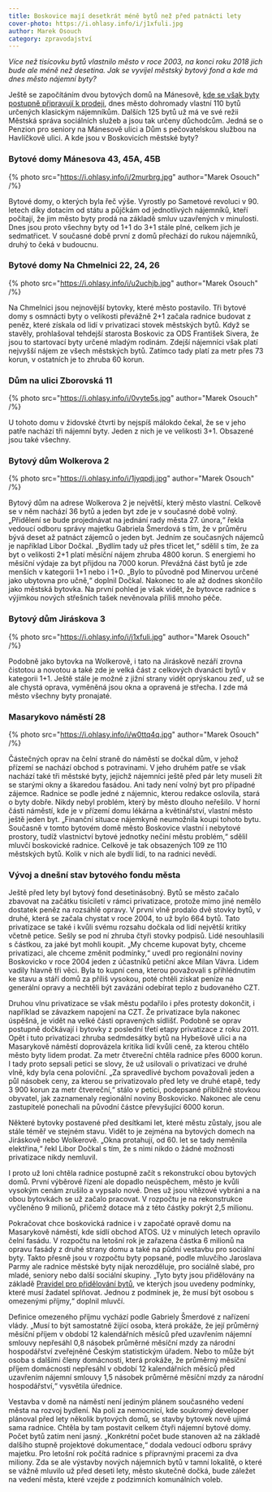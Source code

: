 ```yaml
---
title: Boskovice mají desetkrát méně bytů než před patnácti lety
cover-photo: https://i.ohlasy.info/i/j1xfuli.jpg
author: Marek Osouch
category: zpravodajství
---
```


*Více než tisícovku bytů vlastnilo město v roce 2003, na konci roku 2018 jich bude ale méně než desetina. Jak se vyvíjel městský bytový fond a kde má dnes město nájemní byty?*

Ještě se započítáním dvou bytových domů na Mánesově, [kde se však byty postupně připravují k prodeji](https://ohlasy.info/clanky/2018/02/prodej-manesova.html), dnes město dohromady vlastní 110 bytů určených klasickým nájemníkům. Dalších 125 bytů už má ve své režii Městská správa sociálních služeb a jsou tak určeny důchodcům. Jedná se o Penzion pro seniory na Mánesově ulici a Dům s pečovatelskou službou na Havlíčkově ulici. A kde jsou v Boskovicích městské byty?

### Bytové domy Mánesova 43, 45A, 45B

{% photo src="https://i.ohlasy.info/i/2murbrg.jpg" author="Marek Osouch" /%}

Bytové domy, o kterých byla řeč výše. Vyrostly po Sametové revoluci v 90. letech díky dotacím od státu a půjčkám od jednotlivých nájemníků, kteří počítají, že jim město byty prodá na základě smluv uzavřených v minulosti. Dnes jsou proto všechny byty od 1+1 do 3+1 stále plné, celkem jich je sedmatřicet. V současné době první z domů přechází do rukou nájemníků, druhý to čeká v budoucnu.

### Bytové domy Na Chmelnici 22, 24, 26

{% photo src="https://i.ohlasy.info/i/u2uchjb.jpg" author="Marek Osouch" /%}

Na Chmelnici jsou nejnovější bytovky, které město postavilo. Tři bytové domy s osmnácti byty o velikosti převážně 2+1 začala radnice budovat z peněz, které získala od lidí v privatizaci stovek městských bytů. Když se stavěly, prohlašoval tehdejší starosta Boskovic za ODS František Sivera, že jsou to startovací byty určené mladým rodinám. Zdejší nájemníci však platí nejvyšší nájem ze všech městských bytů. Zatímco tady platí za metr přes 73 korun, v ostatních je to zhruba 60 korun.

### Dům na ulici Zborovská 11

{% photo src="https://i.ohlasy.info/i/0vyte5s.jpg" author="Marek Osouch" /%}

U tohoto domu v židovské čtvrti by nejspíš málokdo čekal, že se v jeho patře nachází tři nájemní byty. Jeden z nich je ve velikosti 3+1. Obsazené jsou také všechny.

### Bytový dům Wolkerova 2

{% photo src="https://i.ohlasy.info/i/1jyqpdj.jpg" author="Marek Osouch" /%}

Bytový dům na adrese Wolkerova 2 je největší, který město vlastní. Celkově se v něm nachází 36 bytů a jeden byt zde je v současné době volný. „Přidělení se bude projednávat na jednání rady města 27. února,“ řekla vedoucí odboru správy majetku Gabriela Šmerdová s tím, že v průměru bývá deset až patnáct zájemců o jeden byt. Jedním ze současných nájemců je například Libor Dočkal. „Bydlím tady už přes třicet let,“ sdělil s tím, že za byt o velikosti 2+1 platí měsíční nájem zhruba 4800 korun. S energiemi ho měsíční výdaje za byt přijdou na 7000 korun.
Převážná část bytů je zde menších v kategorii 1+1 nebo i 1+0. „Bylo to původně pod Minervou určené jako ubytovna pro učně,“ doplnil Dočkal. Nakonec to ale až dodnes skončilo jako městská bytovka. Na první pohled je však vidět, že bytovce radnice s výjimkou nových střešních tašek nevěnovala příliš mnoho péče.

### Bytový dům Jiráskova 3

{% photo src="https://i.ohlasy.info/i/j1xfuli.jpg" author="Marek Osouch" /%}

Podobně jako bytovka na Wolkerově, i tato na Jiráskově nezáří zrovna čistotou a novotou a také zde je velká část z celkových dvanácti bytů v kategorii 1+1. Ještě stále je možné z jižní strany vidět oprýskanou zeď, už se ale chystá oprava, vyměněná jsou okna a opravená je střecha. I zde má město všechny byty pronajaté.

### Masarykovo náměstí 28

{% photo src="https://i.ohlasy.info/i/w0ttq4q.jpg" author="Marek Osouch" /%}

Částečných oprav na čelní straně do náměstí se dočkal dům, v jehož přízemí se nachází obchod s potravinami. V jeho druhém patře se však nachází také tři městské byty, jejichž nájemníci ještě před pár lety museli žít se starými okny a škaredou fasádou. Ani tady není volný byt pro případné zájemce. Radnice se podle jedné z nájemnic, kterou redakce oslovila, stará o byty dobře. Nikdy nebyl problém, který by město dlouho neřešilo.
V horní části náměstí, kde je v přízemí domu lékárna a květinářství, vlastní město ještě jeden byt. „Finanční situace nájemkyně neumožnila koupi tohoto bytu. Současně v tomto bytovém domě město Boskovice vlastní i nebytové prostory, tudíž vlastnictví bytové jednotky nečiní městu problém,“ sdělil mluvčí boskovické radnice. Celkově je tak obsazených 109 ze 110 městských bytů. Kolik v nich ale bydlí lidí, to na radnici nevědí.

### Vývoj a dnešní stav bytového fondu města

Ještě před lety byl bytový fond desetinásobný. Bytů se město začalo zbavovat na začátku tisíciletí v rámci privatizace, protože mimo jiné nemělo dostatek peněz na rozsáhlé opravy. V první vlně prodalo dvě stovky bytů, v druhé, která se začala chystat v roce 2004, to už bylo 664 bytů. Tato privatizace se také i kvůli svému rozsahu dočkala od lidí největší kritiky včetně petice. Sešly se pod ní zhruba čtyři stovky podpisů. Lidé nesouhlasili s částkou, za jaké byt mohli koupit. „My chceme kupovat byty, chceme privatizaci, ale chceme změnit podmínky,“ uvedl pro regionální noviny Boskovicko v roce 2004 jeden z účastníků petiční akce Milan Vávra. Lidem vadily hlavně tři věci. Byla to kupní cena, kterou považovali s přihlédnutím ke stavu a stáří domů za příliš vysokou, poté chtěli získat peníze na generální opravy a nechtěli být zavázáni odebírat teplo z budovaného CZT.

Druhou vlnu privatizace se však městu podařilo i přes protesty dokončit, i například se závazkem napojení na CZT. Že privatizace byla nakonec úspěšná, je vidět na velké části opravených sídlišť. Podobně se oprav postupně dočkávají i bytovky z poslední třetí etapy privatizace z roku 2011. Opět i tuto privatizaci zhruba sedmdesátky bytů na Hybešově ulici a na Masarykově náměstí doprovázela kritika lidí kvůli ceně, za kterou chtělo město byty lidem prodat. Za metr čtvereční chtěla radnice přes 6000 korun. I tady proto sepsali petici se slovy, že už usilovali o privatizaci ve druhé vlně, kdy byla cena poloviční. „Za spravedlivé bychom považovali jeden a půl násobek ceny, za kterou se privatizovalo před lety ve druhé etapě, tedy 3 900 korun za metr čtvereční,“ stálo v petici, podepsané přibližně stovkou obyvatel, jak zaznamenaly regionální noviny Boskovicko. Nakonec ale cenu zastupitelé ponechali na původní částce převyšující 6000 korun.

Některé bytovky postavené před desítkami let, které městu zůstaly, jsou ale stále téměř ve stejném stavu. Vidět to je zejména na bytových domech na Jiráskově nebo Wolkerově. „Okna protahují, od 60. let se tady neměnila elektřina,“ řekl Libor Dočkal s tím, že s nimi nikdo o žádné možnosti privatizace nikdy nemluvil.

I proto už loni chtěla radnice postupně začít s rekonstrukcí obou bytových domů. První výběrové řízení ale dopadlo neúspěchem, město je kvůli vysokým cenám zrušilo a vypsalo nové. Dnes už jsou vítězové vybráni a na obou bytovkách se už začalo pracovat. V rozpočtu je na rekonstrukce vyčleněno 9 milionů, přičemž dotace má z této částky pokrýt 2,5 milionu.

Pokračovat chce boskovická radnice i v započaté opravě domu na Masarykově náměstí, kde sídlí obchod ATOS. Už v minulých letech opravilo čelní fasádu. V rozpočtu na letošní rok je zařazena částka 6 milionů na opravu fasády z druhé strany domu a také na půdní vestavbu pro sociální byty. Takto přesně jsou v rozpočtu byty popsané, podle mluvčího Jaroslava Parmy ale radnice městské byty nijak nerozděluje, pro sociálně slabé, pro mladé, seniory nebo další sociální skupiny. „Tyto byty jsou přidělovány na základě [Pravidel pro přidělování bytů](http://www.boskovice.cz/pravidla-pro-pridelovani-bytu-v-majetku-mesta-boskovice/d-23113), ve kterých jsou uvedeny podmínky, které musí žadatel splňovat. Jednou z podmínek je, že musí být osobou s omezenými příjmy,“ doplnil mluvčí. 

Definice omezeného příjmu vychází podle Gabriely Šmerdové z nařízení vlády. „Musí to být samostatně žijící osoba, která prokáže, že její průměrný měsíční příjem v období 12 kalendářních měsíců před uzavřením nájemní smlouvy nepřesáhl 0,8 násobek průměrné měsíční mzdy za národní hospodářství zveřejněné Českým statistickým úřadem. Nebo to může být osoba s dalšími členy domácnosti, která prokáže, že průměrný měsíční příjem domácnosti nepřesáhl v období 12 kalendářních měsíců před uzavřením nájemní smlouvy 1,5 násobek průměrné měsíční mzdy za národní hospodářství,“ vysvětila úřednice.

Vestavba v domě na náměstí není jediným plánem současného vedení města na rozvoj bydlení. Na poli za nemocnicí, kde soukromý developer plánoval před lety několik bytových domů, se stavby bytovek nově ujímá sama radnice. Chtěla by tam postavit celkem čtyři nájemní bytové domy. Počet bytů zatím není jasný. „Konkrétní počet bude stanoven až na základě dalšího stupně projektové dokumentace,“ dodala vedoucí odboru správy majetku. Pro letošní rok počítá radnice s přípravnými pracemi za dva miliony. Zda se ale výstavby nových nájemních bytů v tamní lokalitě, o které se vážně mluvilo už před deseti lety, město skutečně dočká, bude záležet na vedení města, které vzejde z podzimních komunálních voleb.
